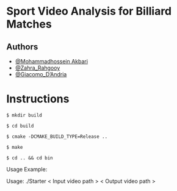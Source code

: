 # Sport Video Analysis for Billiard Matches

## Authors

- [@Mohammadhossein Akbari](https://github.com/r4stin)
- [@Zahra_Rahgooy](https://github.com/ZahraRahgooy)
- [@Giacomo_D’Andria](https://github.com/giacomodandria)
# Instructions

	$ mkdir build

	$ cd build

	$ cmake -DCMAKE_BUILD_TYPE=Release ..

	$ make

	$ cd .. && cd bin


Usage Example:

Usage: ./Starter < Input video path >  < Output video path > 

